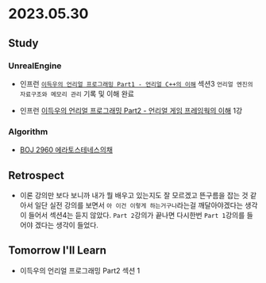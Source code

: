 # 2023.05.30

## Study

### UnrealEngine
* 인프런 [`이득우의 언리얼 프로그래밍 Part1 - 언리얼 C++의 이해`](https://www.inflearn.com/course/%EC%9D%B4%EB%93%9D%EC%9A%B0-%EC%96%B8%EB%A6%AC%EC%96%BC-%ED%94%84%EB%A1%9C%EA%B7%B8%EB%9E%98%EB%B0%8D-part-1/) 섹션3 `언리얼 엔진의 자료구조와 메모리 관리` 기록 및 이해 완료

* 인프런 [이득우의 언리얼 프로그래밍 Part2 - 언리얼 게임 프레임웍의 이해](https://www.inflearn.com/course/%EC%9D%B4%EB%93%9D%EC%9A%B0-%EC%96%B8%EB%A6%AC%EC%96%BC-%ED%94%84%EB%A1%9C%EA%B7%B8%EB%9E%98%EB%B0%8D-part-2/dashboard) 1강


### Algorithm
* [BOJ 2960 에라토스테네스의채](https://www.acmicpc.net/problem/2960)
  

## Retrospect
* 이론 강의만 보다 보니까 내가 뭘 배우고 있는지도 잘 모르겠고 뜬구름을 잡는 것 같아서 일단 실전 강의를 보면서 `아 이건 이렇게 하는거구나`라는걸 깨달아야겠다는 생각이 들어서 섹션4는 듣지 않았다. `Part 2`강의가 끝나면 다시한번 `Part 1`강의를 들어야 겠다는 생각이 들었다.

## Tomorrow I'll Learn
* 이득우의 언리얼 프로그래밍 Part2 섹션 1
